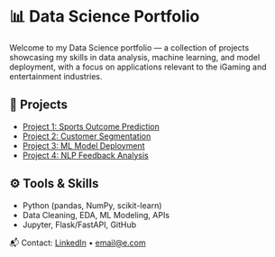 # 📊 Data Science Portfolio

Welcome to my Data Science portfolio — a collection of projects showcasing my skills in data analysis, machine learning, and model deployment, with a focus on applications relevant to the iGaming and entertainment industries.

## 🧠 Projects
- [Project 1: Sports Outcome Prediction](./Project_1_Sports_Prediction)
- [Project 2: Customer Segmentation](./Project_2_Customer_Segmentation)
- [Project 3: ML Model Deployment](./Project_3_Model_Deployment)
- [Project 4: NLP Feedback Analysis](./Project_4_NLP_Feedback_Analysis)

## ⚙️ Tools & Skills
- Python (pandas, NumPy, scikit-learn)
- Data Cleaning, EDA, ML Modeling, APIs
- Jupyter, Flask/FastAPI, GitHub

📬 Contact: [LinkedIn](#) • email@e.com
